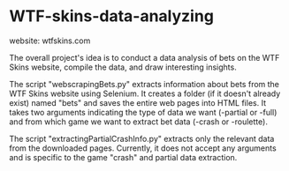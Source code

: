 # WTF-skins-data-analyzing

website: wtfskins.com

The overall project's idea is to conduct a data analysis of bets on the WTF Skins website, compile the data, and draw interesting insights.

The script "webscrapingBets.py" extracts information about bets from the WTF Skins website using Selenium. It creates a folder (if it doesn't already exist) named "bets" and saves the entire web pages into HTML files. It takes two arguments indicating the type of data we want (-partial or -full) and from which game we want to extract bet data (-crash or -roulette).

The script "extractingPartialCrashInfo.py" extracts only the relevant data from the downloaded pages. Currently, it does not accept any arguments and is specific to the game "crash" and partial data extraction.
